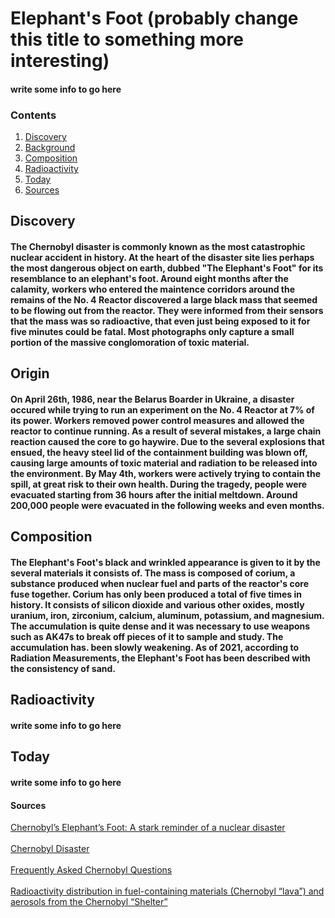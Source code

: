<!DOCTYPE html> 
<html>
  
<head>
<title>Elephant's Foot</title>
</head>

<body>
<h1>Elephant's Foot (probably change this title to something more interesting)</h1>
  <h4><p>write some info to go here</p></h4>
  
  <h3>Contents</h3>
  <!-- the linking thing is a SCAM ill fix it later -->
  <!-- see if discovery is correct first then do the stuff for the rest -->
  <ol>
    <li><a href = "Discovery"> Discovery</a></li>
    <li><a href = "Background"> Background</a></li>
    <li><a href = "Composition"> Composition</a></li>
    <li><a href = "Radioactivity"> Radioactivity</a></li>
    <li><a href = "Today"> Today</a></li>
    <li><a href = "Sources"> Sources</a></li>
  </ol>
  
  <h2>Discovery</h2>
  <h4><p>The Chernobyl disaster is commonly known as the most catastrophic nuclear accident in history. At the heart of the disaster site lies perhaps the most dangerous object on earth, dubbed "The Elephant's Foot" for its resemblance to an elephant's foot. Around eight months after the calamity, workers who entered the maintence corridors around the remains of the No. 4 Reactor  discovered a large black mass that seemed to be flowing out from the reactor. They were informed from their sensors that the mass was so radioactive, that even just being exposed to it for five minutes could be fatal. Most photographs only capture a small portion of the massive conglomoration of toxic material.</p></h4>
  
  <h2>Origin</h2>
  <h4><p>On April 26th, 1986, near the Belarus Boarder in Ukraine, a disaster occured while trying to run an experiment on the No. 4 Reactor at 7% of its power. Workers removed power control measures and allowed the reactor to continue running. As a result of several mistakes, a large chain reaction caused the core to go haywire. Due to the several explosions that ensued, the heavy steel lid of the containment building was blown off, causing large amounts of toxic material and radiation to be released into the environment. By May 4th, workers were actively trying to contain the spill, at great risk to their own health. During the tragedy, people were evacuated starting from 36 hours after the initial meltdown. Around 200,000 people were evacuated in the following weeks and even months.</p></h4>
  
  <h2>Composition</h2>
  <h4><p>The Elephant's Foot's black and wrinkled appearance is given to it by the several materials it consists of. The mass is composed of corium, a substance produced when nuclear fuel and parts of the reactor's core fuse together. Corium has only been produced a total of five times in history. It consists of silicon dioxide and various other oxides, mostly uranium, iron, zirconium, calcium, aluminum, potassium, and magnesium. The accumulation is quite dense and it was necessary to use weapons such as AK47s to break off pieces of it to sample and study. The accumulation has. been slowly weakening. As of 2021, according to Radiation Measurements, the Elephant's Foot has been described with the consistency of sand.</p></h4>
  
  <h2>Radioactivity</h2>
  <h4><p>write some info to go here</p></h4>
  
  <h2>Today</h2>
  <h4><p>write some info to go here</p></h4>
  
  <h4>Sources</h4>
    <a href = "https://interestingengineering.com/science/chernobyls-elephants-foot-nuclear-disaster"> Chernobyl’s Elephant’s Foot: A stark reminder of a nuclear disaster</a>
    <br></br>
    <a href = "https://www.britannica.com/event/Chernobyl-disaster"> Chernobyl Disaster</a>
    <br></br>
    <a href = "https://www.iaea.org/newscenter/focus/chernobyl/faqs"> Frequently Asked Chernobyl Questions</a>
    <br></br>
    <a href = "https://www.sciencedirect.com/science/article/abs/pii/S1350448715300366?via%3Dihub"> Radioactivity distribution in fuel-containing materials (Chernobyl “lava”) and aerosols from the Chernobyl “Shelter”</a>
    
</body>
</html>
